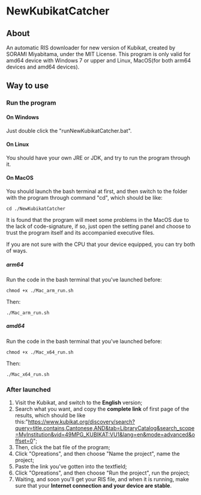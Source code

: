 # NewKubikatCatcher

## About

An automatic RIS downloader for new version of Kubikat, created by SORAMI Miyabitama, under the MIT License.
This program is only valid for amd64 device with Windows 7 or upper and Linux, MacOS(for both arm64 devices and amd64 devices).

## Way to use

### Run the program

#### On Windows

Just double click the "runNewKubikatCatcher.bat".

#### On Linux

You should have your own JRE or JDK, and try to run the program through it.

#### On MacOS

You should launch the bash terminal at first, and then switch to the folder with the program through command "cd", which should be like:

`` cd ./NewKubikatCatcher ``

It is found that the program will meet some problems in the MacOS due to the lack of code-signature, if so, just open the setting panel and choose to trust the program itself and its accompanied executive files.

If you are not sure with the CPU that your device equipped, you can try both of ways.

##### arm64

Run the code in the bash terminal that you've launched before:

`` chmod +x ./Mac_arm_run.sh ``

Then:

`` ./Mac_arm_run.sh ``

##### amd64

Run the code in the bash terminal that you've launched before:

`` chmod +x ./Mac_x64_run.sh ``

Then:

`` ./Mac_x64_run.sh ``

### After launched

1. Visit the Kubikat, and switch to the **English** version;
2. Search what you want, and copy the **complete link** of first page of the results, which should be like this:"https://www.kubikat.org/discovery/search?query=title,contains,Cantonese,AND&tab=LibraryCatalog&search_scope=MyInstitution&vid=49MPG_KUBIKAT:VU1&lang=en&mode=advanced&offset=0";
3. Then, click the bat file of the program;
4. Click "Opreations", and then choose "Name the project", name the project;
5. Paste the link you've gotten into the textfield;
6. Click "Opreations", and then choose "Run the project", run the project;
7. Waiting, and soon you'll get your RIS file, and when it is running, make sure that your **Internet connection and your device are stable**.
